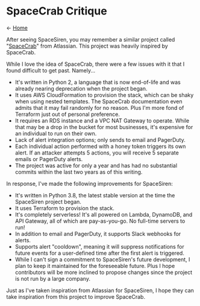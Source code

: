 # SpaceCrab Critique

← [Home](../README.md)

After seeing SpaceSiren, you may remember a similar project called
"[SpaceCrab](https://bitbucket.org/asecurityteam/spacecrab/src/master/)" from
Atlassian. This project was heavily inspired by SpaceCrab.

While I love the idea of SpaceCrab, there were a few issues with it that I
found difficult to get past. Namely...

* It's written in Python 2, a language that is now end-of-life and was already
  nearing deprecation when the project began.
* It uses AWS CloudFormation to provision the stack, which can be shaky when
  using nested templates. The SpaceCrab documentation even admits that it may
  fail randomly for no reason. Plus I'm more fond of Terraform just out of
  personal preference.
* It requires an RDS instance and a VPC NAT Gateway to operate. While that may
  be a drop in the bucket for most businesses, it's expensive for an individual
  to run on their own.
* Lack of alert integration options; only sends to email and PagerDuty.
* Each individual action performed with a honey token triggers its own alert.
  If an attacker attempts 5 actions, you will receive 5 separate emails or
  PagerDuty alerts.
* The project was active for only a year and has had no substantial commits
  within the last two years as of this writing.

In response, I've made the following improvements for SpaceSiren:

* It's written in Python 3.8, the latest stable version at the time the
  SpaceSiren project began.
* It uses Terraform to provision the stack.
* It's completely serverless! It's all powered on Lambda, DynamoDB, and API
  Gateway, all of which are pay-as-you-go. No full-time servers to run!
* In addition to email and PagerDuty, it supports Slack webhooks for alerts.
* Supports alert "cooldown", meaning it will suppress notifications for future
  events for a user-defined time after the first alert is triggered.
* While I can't sign a commitment to SpaceSiren's future development, I plan to
  keep it maintained for the foreseeable future. Plus I hope contributors will
  be more inclined to propose changes since the project is not run by a large
  company.

Just as I've taken inspiration from Atlassian for SpaceSiren, I hope they can
take inspiration from this project to improve SpaceCrab.
